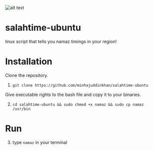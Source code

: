 
![alt text](http://www.dar-aljalal.org/images/features-icon-1.png)

# salahtime-ubuntu
linux script that tells you namaz timings in your region!

# Installation

Clone the repository.

1. ``` git clone https://github.com/minhajuddinkhan/salahtime-ubuntu ```

Give executable rights to the bash file and copy it to your binaries.

2.  ``` cd salahtime-ubuntu && sudo chmod +x namaz && sudo cp namaz /usr/bin ```

# Run

3. type ``` namaz ``` in your terminal




